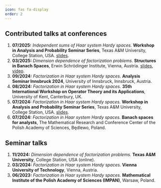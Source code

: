 ```yaml
---
icon: fas fa-display
order: 2
---
```


## Contributed talks at conferences

1. **07/2025:** _Independent sums of Haar system Hardy spaces._ **Workshop in Analysis and Probability Seminar Series**, Texas A&M University, College Station, USA. [slides](https://speckhofer.github.io/assets/pdf/2025_independent-sums-of-hshs_college-station.pdf).
1. **03/2025:** _Dimension dependence of factorization problems._ **Structures in Banach Spaces**, Erwin Schrödinger Institute, Vienna, Austria. [slides](https://speckhofer.github.io/assets/pdf/2025_dimension-dependence-of-factorization-problems_vienna.pdf), [video](https://www.youtube.com/watch?v=on6QlI1M7OM).
1. **09/2024:** _Factorization in Haar system Hardy spaces._ **Analysis Seminar Innsbruck 2024**, University of Innsbruck, Innsbruck, Austria.
1. **08/2024:** _Factorization in Haar system Hardy spaces._ **35th International Workshop on Operator Theory and its Applications**, University of Kent, Canterbury, UK.
1. **07/2024:** _Factorization in Haar system Hardy spaces._ **Workshop in Analysis and Probability Seminar Series**, Texas A&M University, College Station, USA. [slides](https://speckhofer.github.io/assets/pdf/2024_factorization-in-haar-system-hardy-spaces_texas.pdf).
1. **07/2024:** _Factorization in Haar system Hardy spaces._ **Banach spaces for analysts**, The Mathematical Research and Conference Center of the Polish Academy of Sciences, Będlewo, Poland.

## Seminar talks

1. **11/2024:** _Dimension dependence of factorization problems._ **Texas A&M University**, College Station, USA (online).
1. **03/2024:** _Factorization in Haar system Hardy spaces._ **Vienna University of Technology**, Vienna, Austria.
1. **06/2023:** _Factorization in Haar system Hardy spaces._ **Mathematical Institute of the Polish Academy of Sciences (IMPAN)**, Warsaw, Poland.
